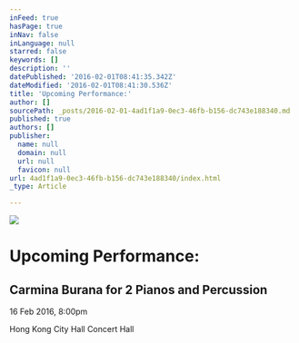 ```yaml
---
inFeed: true
hasPage: true
inNav: false
inLanguage: null
starred: false
keywords: []
description: ''
datePublished: '2016-02-01T08:41:35.342Z'
dateModified: '2016-02-01T08:41:30.536Z'
title: 'Upcoming Performance:'
author: []
sourcePath: _posts/2016-02-01-4ad1f1a9-0ec3-46fb-b156-dc743e188340.md
published: true
authors: []
publisher:
  name: null
  domain: null
  url: null
  favicon: null
url: 4ad1f1a9-0ec3-46fb-b156-dc743e188340/index.html
_type: Article

---
```

![](https://the-grid-user-content.s3-us-west-2.amazonaws.com/5759934b-4299-4870-bd33-a70308d6d9a7.jpg)

# Upcoming Performance:

## Carmina Burana for 2 Pianos and Percussion

16 Feb 2016, 8:00pm

Hong Kong City Hall Concert Hall
